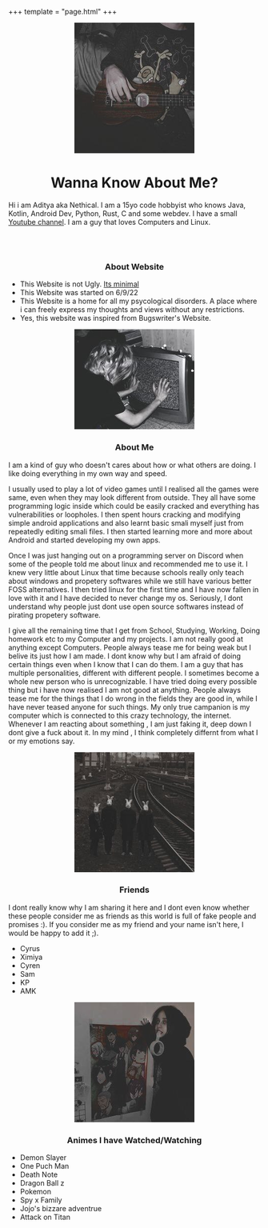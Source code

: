 +++
template = "page.html"
+++
<center>
<img src="pics/ukeplaing.jpg">
<h1>Wanna Know About Me?</h1>
</center>

Hi i am Aditya aka Nethical. I am a 15yo code hobbyist who knows Java, Kotlin, Android Dev, Python, Rust, C and some webdev.  I have a small [Youtube channel](https://www.youtube.com/channel/UC2mznTEX1cEUwkl_qtI33KA). I am a guy that loves Computers and Linux.


<br><br>
<center><h3> About Website</h3></center>

- This Website is not Ugly. [Its minimal](http://motherfuckingwebsite.com)
- This Website was started on 6/9/22
- This Website is a home for all my psycological disorders. A place where i can freely express my thoughts and views without any restrictions.
- Yes, this website was inspired from Bugswriter's Website.

<center>
<img src="pics/no-signaltv.jpg">
<h3>About Me</h3>
</center>
I am a kind of guy who doesn't cares about how or what others are doing. I like doing everything in my own way and speed.

I usually used to play a lot of video games until I realised all the games were same, even when they may look different from outside. They all have some programming logic inside which could be easily cracked and everything has vulnerabilities or loopholes. I then spent hours cracking and modifying simple android applications and also learnt basic smali myself just from repeatedly editing smali files. I then started learning more and more about Android and started developing my own apps.

Once I was just hanging out on a programming server on Discord when some of the people told me about linux and recommended me to use it. I knew very little about Linux that time because schools really only teach about windows and propetery softwares while we still have various better FOSS alternatives. I then tried linux for the first time and I have now fallen in love with it and I have decided to never change my os. Seriously, I dont understand why people just dont use open source softwares instead of pirating propetery software.

I give all the remaining time that I get from School, Studying, Working, Doing homework etc to my Computer and my projects. I am not really good at anything except Computers. People always tease me for being weak but I belive its just how I am made. I dont know why but I am afraid of doing certain things even when I know that I can do them. I am a guy that has multiple personalities, different with different people. I sometimes become a whole new person who is unrecognizable. I have tried doing every possible thing but i have now realised I am not good at anything. People always tease me for the things that I do wrong in the fields they are good in, while I have never teased anyone for such things. My only true campanion is my computer which is connected to this crazy technology, the internet.
Whenever I am reacting about something , I am just faking it, deep down I dont give a fuck about it. In my mind , I think completely differnt from what I or my emotions say.

<center>
<img src="pics/bunnygang.jpg">
<h3>Friends</h3>
</center>

I dont really know why I am sharing it here and I dont even know whether these people consider me as friends as this world is full of fake people and promises :). If you consider me as my friend and your name isn't here, I would be happy to add it ;).
- Cyrus
- Ximiya
- Cyren
- Sam
- KP
- AMK

<center>
<img src="pics/animegirl.jpg">
<h3>Animes I have Watched/Watching</h3>
</center>

- Demon Slayer
- One Puch Man
- Death Note
- Dragon Ball z
- Pokemon
- Spy x Family
- Jojo's bizzare adventrue
- Attack on Titan
